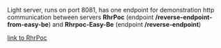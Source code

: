 Light server, runs on port 8081, has one endpoint for demonstration http communication between servers **RhrPoc** (endpoint **/reverse-endpoint-from-easy-be**) and **Rhrpoc-Easy-Be** (endpoint **/reverse-endpoint**)

[link to RhrPoc](https://github.com/rhronza/rhrpoc)


